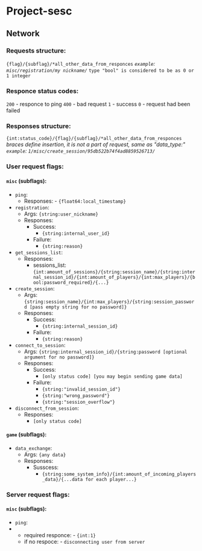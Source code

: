 # Project-sesc


## Network

### Requests structure:
`{flag}/{subflag}/*all_other_data_from_responces`
*`example`: `misc/registration/my nickname/`*
`type "bool" is considered to be as 0 or 1 integer`


### Responce status codes:
`200` - responce to ping
`400` - bad request
`1` - success
`0` - request had been failed


### Responses structure:
`{int:status_code}/{flag}/{subflag}/*all_other_data_from_responces`
*braces define insertion, it is not a part of request, same as "data_type:"*
*`example`: `1/misc/create_session/95db522b74f4ad8859526713/`*



### User request flags:
#### `misc` (subflags):
-	`ping`:
	-	Responses:
			- `{float64:local_timestamp}`
-	`registration`:
	-	Args: `{string:user_nickname}`
	-	Responses:
		-	Success:
			-	`{string:internal_user_id}`
		-	Failure:
			-	`{string:reason}`
-	`get_sessions_list`:
	-	Responses:
		-	sessions_list: `{int:amount_of_sessions}/{string:session_name}/{string:internal_session_id}/{int:amount_of_players}/{int:max_players}/{bool:password_required}/{...}`
-	`create_session`:
	-	Args: `{string:session_name}/{int:max_players}/{string:session_password [pass empty string for no password]}`
	-	Responses:
		-	Success:
			-	`{string:internal_session_id}`
		-	Failure:
			-	`{string:reason}`
-	`connect_to_session`:
	-	Args: `{string:internal_session_id}/{string:password [optional argument for no password]}`
	-	Responses:
		-	Success:
			-	`[only status code] [you may begin sending game data]`
		-	Failure:
			-	`{string:"invalid_session_id"}`
			-	`{string:"wrong_password"}`
			-	`{string:"session_overflow"}`
-	`disconnect_from_session`:
	-	Responses:
		-	`[only status code]`
#### `game` (subflags):
-	`data_exchange`:
	-	Args: `{any data}`
	-	Responses:
		-	Susscess:
			- `{string:some_system_info}/{int:amount_of_incoming_players_data}/{...data for each player...}`



### Server request flags:
#### `misc` (subflags):
-	`ping`:
-	-	required responce:
			- `{int:1}`
	-	if no respoce:
			- `disconnecting user from server`



